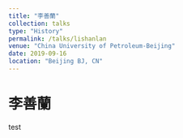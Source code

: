 ```yaml
---
title: "李善蘭"
collection: talks
type: "History"
permalink: /talks/lishanlan
venue: "China University of Petroleum-Beijing"
date: 2019-09-16
location: "Beijing BJ, CN"
---
```


# 李善蘭
test
